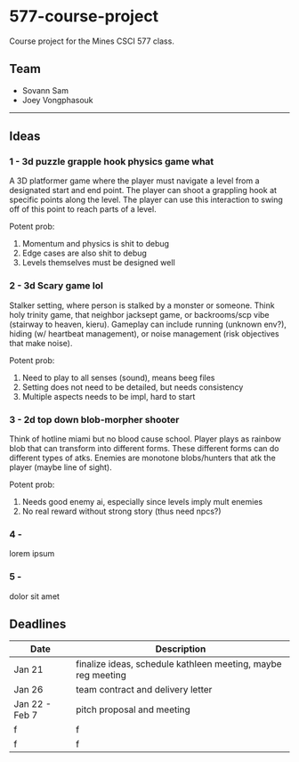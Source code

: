 # 577-course-project
Course project for the Mines CSCI 577 class.

## Team
- Sovann Sam
- Joey Vongphasouk

---
## Ideas
### 1 - 3d puzzle grapple hook physics game what
A 3D platformer game where the player must navigate a level from a designated start and end point. The player can shoot a grappling hook at specific points along the level. The player can use this interaction to swing off of this point to reach parts of a level.

Potent prob:
1. Momentum and physics is shit to debug
2. Edge cases are also shit to debug
3. Levels themselves must be designed well

### 2 - 3d Scary game lol
Stalker setting, where person is stalked by a monster or someone. Think holy trinity game, that neighbor jacksept game, or backrooms/scp vibe (stairway to heaven, kieru). Gameplay can include running (unknown env?), hiding (w/ heartbeat management), or noise management (risk objectives that make noise).

Potent prob:
1. Need to play to all senses (sound), means beeg files
2. Setting does not need to be detailed, but needs consistency
3. Multiple aspects needs to be impl, hard to start

### 3 - 2d top down blob-morpher shooter
Think of hotline miami but no blood cause school. Player plays as rainbow blob that can transform into different forms. These different forms can do different types of atks. Enemies are monotone blobs/hunters that atk the player (maybe line of sight).

Potent prob:
1. Needs good enemy ai, especially since levels imply mult enemies
2. No real reward without strong story (thus need npcs?)

### 4 - 
lorem ipsum

### 5 - 
dolor sit amet


## Deadlines

| Date | Description |
| -------- | ------- |
| Jan 21 | finalize ideas, schedule kathleen meeting, maybe reg meeting |
| Jan 26 | team contract and delivery letter |
| Jan 22 - Feb 7 | pitch proposal and meeting |
| f | f |
| f | f |
